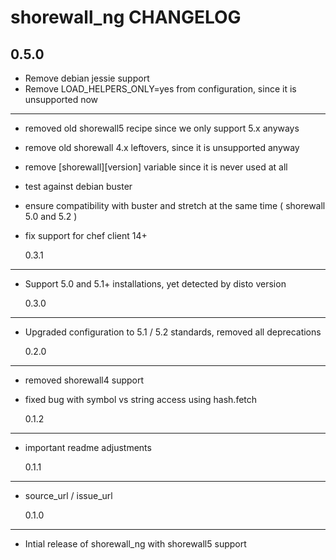 # shorewall_ng CHANGELOG

## 0.5.0

- Remove debian jessie support
- Remove LOAD_HELPERS_ONLY=yes from configuration, since it is unsupported now

---

- removed old shorewall5 recipe since we only support 5.x anyways
- remove old shorewall 4.x leftovers, since it is unsupported anyway
- remove [shorewall][version] variable since it is never used at all
- test against debian buster
- ensure compatibility with buster and stretch at the same time ( shorewall 5.0 and 5.2 )
- fix support for chef client 14+

  0.3.1

---

- Support 5.0 and 5.1+ installations, yet detected by disto version

  0.3.0

---

- Upgraded configuration to 5.1 / 5.2 standards, removed all deprecations

  0.2.0

---

- removed shorewall4 support
- fixed bug with symbol vs string access using hash.fetch

  0.1.2

---

- important readme adjustments

  0.1.1

---

- source_url / issue_url

  0.1.0

---

- Intial release of shorewall_ng with shorewall5 support
